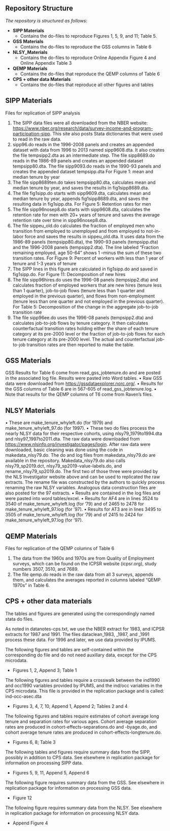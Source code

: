 ﻿## Repository Structure

*The repository is structured as follows:*

- **SIPP Materials**
  - Contains the do-files to reproduce Figures 1, 5, 9, and 11; Table 5. 
- **GSS Materials**
  - Contains the do-files to reproduce the GSS columns in Table 6
- **NLSY_Materials**
  - Contains the do-files to reproduce Online Appendix Figure 4 and Online Appendix Table 3
- **QEMP Materials**
  - Contains the do-files that reproduce the QEMP columns of Table 6
- **CPS + other data Materials**
  - Contains the do-files that reproduce all other figures and tables

## SIPP Materials

Files for replication of SIPP analysis
1.	The SIPP data files were all downloaded from the NBER website: https://www.nber.org/research/data/survey-income-and-program-participation-sipp.  This site also posts Stata dictionaries that were used to read in the raw data.
2.	sipp96.do reads in the 1996-2008 panels and creates an appended dataset with data from 1996 to 2013 named sipp9608.dta.  It also creates the file tempsipp2.dta as an intermediate step.  The file sipp8689.do reads in the 1986-89 panels and creates an appended dataset tempsipp80.dta.  The file sipp9093.do reads in the 1990-93 panels and creates the appended dataset tempsipp.dta
For Figure 1: mean and median tenure by year
3.	The file sipp8689ten.do takes tempsipp80.dta, calculates mean and median tenure by year, and saves the results in fig1sipp8689.dta.
4.	The file fig1sipp.do starts with sipp9609.dta, calculates mean and median tenure by year, appends fig1sipp8689.dta, and saves the resulting data in fig1sipp.dta.
For Figure 5: Retention rates for men
5.	The file sipp96nosep8.do starts with sipp9608.dta, calculates the retention rate for men with 20+ years of tenure and saves the average retention rate over time in sipp96nosep8.dta.
6.	The file sippeu_old.do calculates the fraction of employed men who transition from employed to unemployed and from employed to not-in-labor force and saves the results in sippeu_old.dta.  It uses data from the 1986-89 panels (tempsipp80.dta), the 1990-93 panels (tempsipp.dta) and the 1996-2008 panels (tempsipp2.dta).  The line labeled “Fraction remaining employed, age 50-64” shows 1 –minus the sum of these two transition rates.
For Figure 9: Percent of workers with less than 1 year of tenure and 1-3 years of tenure
7.	The SIPP lines in this figure are calculated in fig1sipp.do and saved in fig1sipp.do.
For Figure 11: Decomposition of new hires
8.	The file sipp96hires.do uses the 1996-08 panels (tempsipp2.dta) and calculates fraction of employed workers that are new hires (tenure less than 1 quarter), job-to-job flows (tenure less than 1 quarter and employed in the previous quarter), and flows from non-employment (tenure less than one quarter and not employed in the previous quarter). 
For Table 5: Decomposition of the change in the aggregate job-to-job transition rate
9.	The file sipp96ee.do uses the 1996-08 panels (tempsipp2.dta) and calculates job-to-job flows by tenure category.  It then calculates counterfactual transition rates holding either the share of each tenure category at its pre-2000 level or the fraction of job-to-job flows for each tenure category at its pre-2000 level.  The actual and counterfactual job-to-job transition rates are then reported to make the table.


## GSS Materials

GSS Results for Table 6 come from read_gss_jobtenure.do and are posted in the associated log file. Results were pasted into Word tables.
•	Raw GSS data were downloaded from https://gssdataexplorer.norc.org/. 
•	Results for the GSS columns of Table 6 are in 567-605 of read_gss_jobtenure.log.
•	Note that results for the QEMP columns of T6 come from Raven’s files. 


## NLSY Materials 

•	These are make_tenure_whyleft.do (for 1979) and make_tenure_whyleft_97.do (for 1997).
•	These two do files process the nearly NLSY data for their respective cohorts, using nlsy79_1979to1994.dta and nlsy97_1997to2011.dta. The raw data were downloaded from https://www.nlsinfo.org/investigator/pages/login. After raw data were downloaded, basic cleaning was done using the code in makedata_nlsy79.do. The do and log files from makedata_nlsy79.do are available in the repository. Makedata_nlsy79.do also calls nlsy79_sp2019.dct, nlsy79_sp2019-value-labels.do, and rename_nlsy79_sp2019.do. The first two of those three were provided by the NLS Investigator website above and can be used to replicated the raw extracts. The rename file was constructed by the authors to quickly process renaming the raw NLSY variables. Analogous data construction files are also posted for the 97 extracts. 
•	Results are contained in the log files and were pasted into word tables/excel.
•	Results for AF4 are in lines 3524 to 3540 of make_tenure_whyleft.log (for ’79) and of 2465 to 2478 for make_tenure_whyleft_97.log (for ’97).
•	Results for AT3 are in lines 3495 to 3505 of make_tenure_whyleft.log (for ’79) and of 2415 to 2424 for make_tenure_whyleft_97.log (for ’97). 


## QEMP Materials

Files for replication of the QEMP columns of Table 6
1.	The data from the 1960s and 1970s are from Quality of Employment surveys, which can be found on the ICPSR website (icpsr.org), study numbers 3507, 3510, and 7689.
2.	The file qemp.do reads in the raw data from all 3 surveys, appends them, and calculates the averages reported in columns labeled “QEMP 1970s” in Table 6.


## CPS + other data materials ##

The tables and figures are generated using the correspondingly named stata do files. 

As noted in datanotes-cps.txt, we use the NBER extract for 1983, and ICPSR extracts for 1987 and 1991.  The files dataclean_1983, _1987, and _1991 process these data.  For 1996 and later, we use data provided by IPUMS.

The following figures and tables are self-contained within the corresponding do file and do not need auxillary data, except for the CPS microdata.

- Figures 1, 2, Append 3; Table 1

The following figures and tables require a crosswalk between the ind1990 and occ1990 variables provided by IPUMS, and the ind/occ variables in the CPS microdata. This file is provided in the replication package and is called: ind-occ-asec.dta 

- Figures 3, 4, 7, 10, Append 1, Append 2; Tables 2 and 4

The following figures and tables require estimates of cohort average long tenure and separation rates for various ages. Cohort average separation rates are produced in cohort-effects-separations.do and -byage.do, and cohort average tenure rates are produced in cohort-effects-longtenure.do.   

- Figures 6, 8; Table 3

The following tables and figures require summary data from the SIPP, possibly in addition to CPS data.  See elsewhere in replication package for information on processing SIPP data.

- Figures 5, 9, 11, Append 5, Append 6

The following figure requires summary data from the GSS.  See elsewhere in replication package for information on processing GSS data.

- Figure 12

The following figure requires summary data from the NLSY.  See elsewhere in replication package for information on processing NLSY data.

- Append Figure 4

